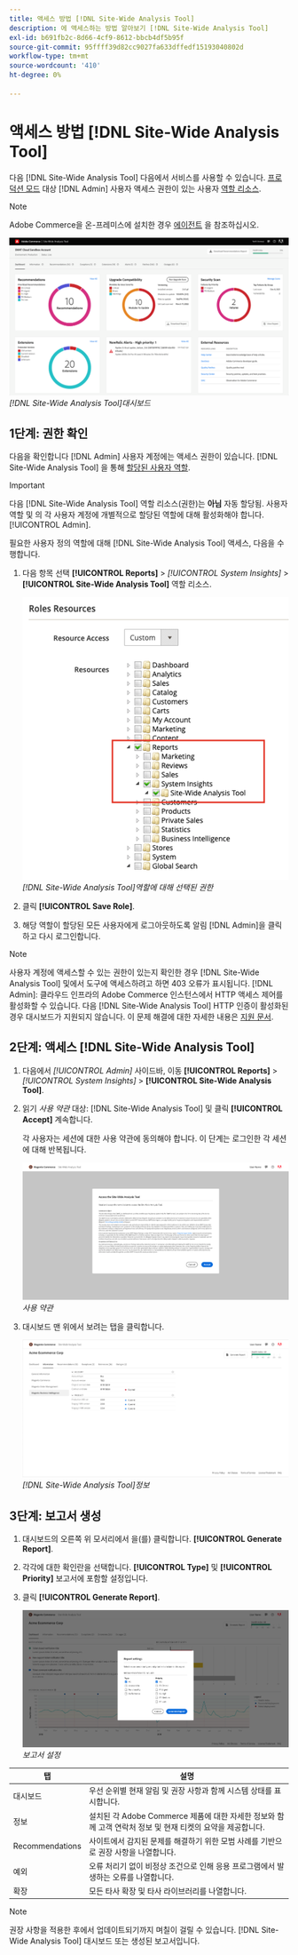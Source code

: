 ```yaml
---
title: 액세스 방법 [!DNL Site-Wide Analysis Tool]
description: 에 액세스하는 방법 알아보기 [!DNL Site-Wide Analysis Tool]
exl-id: b691fb2c-8d66-4cf9-8612-bbcb4df5b95f
source-git-commit: 95ffff39d82cc9027fa633dffedf15193040802d
workflow-type: tm+mt
source-wordcount: '410'
ht-degree: 0%

---
```


# 액세스 방법 [!DNL Site-Wide Analysis Tool]

다음 [!DNL Site-Wide Analysis Tool] 다음에서 서비스를 사용할 수 있습니다. [프로덕션 모드](https://docs.magento.com/user-guide/magento/installation-modes.html) 대상 [!DNL Admin] 사용자 액세스 권한이 있는 사용자 [역할 리소스](https://docs.magento.com/user-guide/system/permissions-user-roles.html).

>[!NOTE]
>
>Adobe Commerce을 온-프레미스에 설치한 경우 [에이전트](../site-wide-analysis-tool/installation.md) 을 참조하십시오.

![사이트 전체 분석 대시보드](../../assets/tools/site-wide-analysis-tool-dashboard.png)
*[!DNL Site-Wide Analysis Tool]대시보드*

## 1단계: 권한 확인

다음을 확인합니다 [!DNL Admin] 사용자 계정에는 액세스 권한이 있습니다. [!DNL Site-Wide Analysis Tool] 을 통해 [할당된 사용자 역할](https://docs.magento.com/user-guide/system/permissions-user-roles.html).

>[!IMPORTANT]
>
>다음 [!DNL Site-Wide Analysis Tool] 역할 리소스(권한)는 **아님** 자동 할당됨. 사용자 역할 및 의 각 사용자 계정에 개별적으로 할당된 역할에 대해 활성화해야 합니다. [!UICONTROL Admin].

필요한 사용자 정의 역할에 대해 [!DNL Site-Wide Analysis Tool] 액세스, 다음을 수행합니다.

1. 다음 항목 선택 **[!UICONTROL Reports]** > *[!UICONTROL System Insights]* > **[!UICONTROL Site-Wide Analysis Tool]** 역할 리소스.

   ![사이트 전체 분석 대시보드](../../assets/tools/swat-role-access.png)
   *[!DNL Site-Wide Analysis Tool]역할에 대해 선택된 권한*

1. 클릭 **[!UICONTROL Save Role]**.

1. 해당 역할이 할당된 모든 사용자에게 로그아웃하도록 알림 [!DNL Admin]을 클릭하고 다시 로그인합니다.

>[!NOTE]
>
>사용자 계정에 액세스할 수 있는 권한이 있는지 확인한 경우 [!DNL Site-Wide Analysis Tool] 및에서 도구에 액세스하려고 하면 403 오류가 표시됩니다. [!DNL Admin]: 클라우드 인프라의 Adobe Commerce 인스턴스에서 HTTP 액세스 제어를 활성화할 수 있습니다. 다음 [!DNL Site-Wide Analysis Tool] HTTP 인증이 활성화된 경우 대시보드가 지원되지 않습니다. 이 문제 해결에 대한 자세한 내용은 [지원 문서](https://support.magento.com/hc/en-us/articles/360057400172-403-errors-when-accessing-Site-Wide-Analysis-Tool-on-Magento?_ga=2.168901729.117144580.1649172612-1623400270.1640858671).

## 2단계: 액세스 [!DNL Site-Wide Analysis Tool]

1. 다음에서 *[!UICONTROL Admin]* 사이드바, 이동 **[!UICONTROL Reports]** > *[!UICONTROL System Insights]* > **[!UICONTROL Site-Wide Analysis Tool]**.

1. 읽기 *사용 약관* 대상: [!DNL Site-Wide Analysis Tool] 및 클릭 **[!UICONTROL Accept]** 계속합니다.

   각 사용자는 세션에 대한 사용 약관에 동의해야 합니다. 이 단계는 로그인한 각 세션에 대해 반복됩니다.

   ![사이트 전체 분석 대시보드](../../assets/tools/swat-tos.png)
   *사용 약관*

1. 대시보드 맨 위에서 보려는 탭을 클릭합니다.

   ![사이트 전체 분석 대시보드](../../assets/tools/swat-information-tab.png)
   *[!DNL Site-Wide Analysis Tool]정보*

## 3단계: 보고서 생성

1. 대시보드의 오른쪽 위 모서리에서 을(를) 클릭합니다. **[!UICONTROL Generate Report]**.

1. 각각에 대한 확인란을 선택합니다. **[!UICONTROL Type]** 및 **[!UICONTROL Priority]** 보고서에 포함할 설정입니다.

1. 클릭 **[!UICONTROL Generate Report]**.

   ![사이트 전체 분석 대시보드](../../assets/tools/swat-report-settings.png)
   *보고서 설정*

| 탭 | 설명 |
| --- | --- |
| 대시보드 | 우선 순위별 현재 알림 및 권장 사항과 함께 시스템 상태를 표시합니다. |
| 정보 | 설치된 각 Adobe Commerce 제품에 대한 자세한 정보와 함께 고객 연락처 정보 및 현재 티켓의 요약을 제공합니다. |
| Recommendations | 사이트에서 감지된 문제를 해결하기 위한 모범 사례를 기반으로 권장 사항을 나열합니다. |
| 예외 | 오류 처리기 없이 비정상 조건으로 인해 응용 프로그램에서 발생하는 오류를 나열합니다. |
| 확장 | 모든 타사 확장 및 타사 라이브러리를 나열합니다. |

>[!NOTE]
>
>권장 사항을 적용한 후에서 업데이트되기까지 며칠이 걸릴 수 있습니다. [!DNL Site-Wide Analysis Tool] 대시보드 또는 생성된 보고서입니다.
